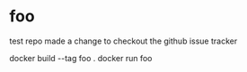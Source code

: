 foo
===

test repo
made a change to checkout the github issue tracker



docker build --tag foo .
docker run foo
